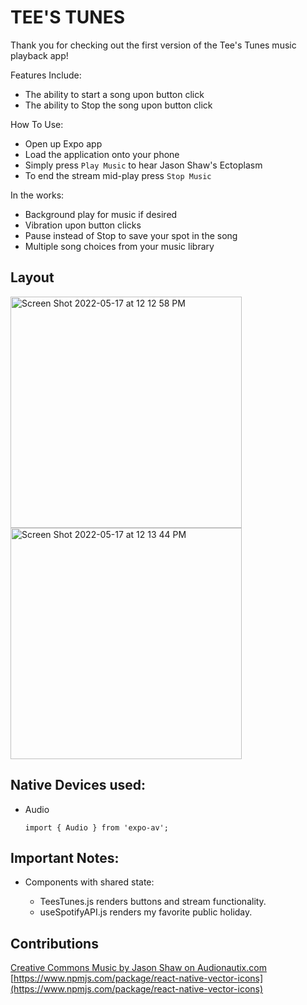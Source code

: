 # TEE'S TUNES

Thank you for checking out the first version of the Tee's Tunes music playback app!

Features Include:

- The ability to start a song upon button click
- The ability to Stop the song upon button click

How To Use:

- Open up Expo app
- Load the application onto your phone
- Simply press `Play Music` to hear Jason Shaw's Ectoplasm
- To end the stream mid-play press `Stop Music`

In the works:

- Background play for music if desired
- Vibration upon button clicks
- Pause instead of Stop to save your spot in the song
- Multiple song choices from your music library

## Layout

<a href="url"><img width="370" alt="Screen Shot 2022-05-17 at 12 12 58 PM" src="https://user-images.githubusercontent.com/90294860/168859267-ea51486d-9f36-420a-bcb8-eb3bc2b5a2e7.png"></a>
<a href="url"><img width="370" alt="Screen Shot 2022-05-17 at 12 13 44 PM" src="https://user-images.githubusercontent.com/90294860/168859447-b4b48fb6-ac76-4e75-b5aa-acc3c9a2ca88.png">
</a>


## Native Devices used:

- Audio

      import { Audio } from 'expo-av';

## Important Notes:

- Components with shared state:

  - TeesTunes.js renders buttons and stream functionality.
  - useSpotifyAPI.js renders my favorite public holiday.

## Contributions

<a href="https://audionautix.com/">Creative Commons Music by Jason Shaw on Audionautix.com</a>
[https://www.npmjs.com/package/react-native-vector-icons](https://www.npmjs.com/package/react-native-vector-icons)
